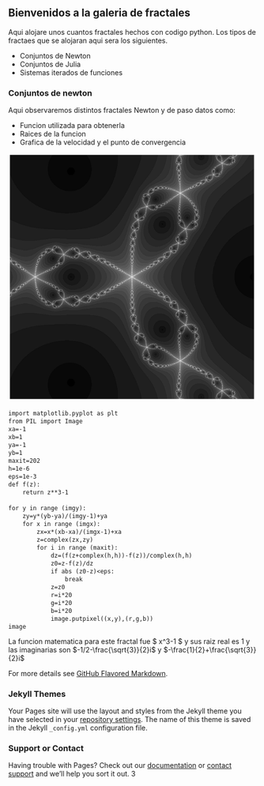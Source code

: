 ## Bienvenidos a la galeria de fractales

Aqui alojare unos cuantos fractales hechos con codigo python. Los tipos de fractaes que se alojaran aqui sera los siguientes.

* Conjuntos de Newton
* Conjuntos de Julia
* Sistemas iterados de funciones 


### Conjuntos de newton

Aqui observaremos distintos fractales Newton y de paso datos como:
* Funcion utilizada para obtenerla
* Raices de la funcion
* Grafica de la velocidad y el punto de convergencia

![Mi primer Fractal](https://raw.githubusercontent.com/mruizm4/Galeria-de-Fractales/master/Fractal%201.PNG)

```
import matplotlib.pyplot as plt
from PIL import Image
xa=-1
xb=1
ya=-1
yb=1
maxit=202
h=1e-6
eps=1e-3
def f(z):
    return z**3-1

for y in range (imgy):
    zy=y*(yb-ya)/(imgy-1)+ya
    for x in range (imgx):
        zx=x*(xb-xa)/(imgx-1)+xa
        z=complex(zx,zy)
        for i in range (maxit):
            dz=(f(z+complex(h,h))-f(z))/complex(h,h)
            z0=z-f(z)/dz
            if abs (z0-z)<eps:
                break
            z=z0
            r=i*20
            g=i*20
            b=i*20
            image.putpixel((x,y),(r,g,b))
image

```
La funcion matematica para este fractal fue $ x^3-1 $ y sus raiz real es 1 y las imaginarias son $-1/2-\frac{\sqrt{3}}{2}i$ y $-\frac{1}{2}+\frac{\sqrt{3}}{2}i$

For more details see [GitHub Flavored Markdown](https://guides.github.com/features/mastering-markdown/).

### Jekyll Themes

Your Pages site will use the layout and styles from the Jekyll theme you have selected in your [repository settings](https://github.com/mruizm4/Galeria-de-Fractales/settings). The name of this theme is saved in the Jekyll `_config.yml` configuration file.

### Support or Contact

Having trouble with Pages? Check out our [documentation](https://help.github.com/categories/github-pages-basics/) or [contact support](https://github.com/contact) and we’ll help you sort it out.
3

